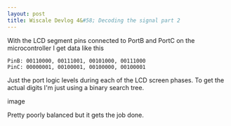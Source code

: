 ```yaml
---
layout: post
title: Wiscale Devlog 4&#58; Decoding the signal part 2
---
```


With the LCD segment pins connected to PortB and PortC on the microcontroller I get data like this

    PinB: 00110000, 00111001, 00101000, 00111000 
    PinC: 00000001, 00100001, 00100000, 00100001 

Just the port logic levels during each of the LCD screen phases. To get the actual digits I'm just using a binary search tree.

image

Pretty poorly balanced but it gets the job done.
